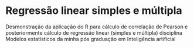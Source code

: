 # Regressão linear simples e múltipla

Desmonstração da aplicação do R para cálculo de correlação de Pearson e 
posteriormente cálculo de regressão linear (simples e múltipla) disciplina Modelos estatísticos
da minha pós graduação em Inteligência artificial
